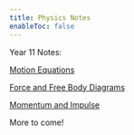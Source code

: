 ```yaml
---
title: Physics Notes
enableToc: false
---
```


Year 11 Notes:

[Motion Equations](Physics/Motion.md)

[Force and Free Body Diagrams](Physics/Force.md) 

[Momentum and Impulse](Physics/Momentum.md)

More to come!
